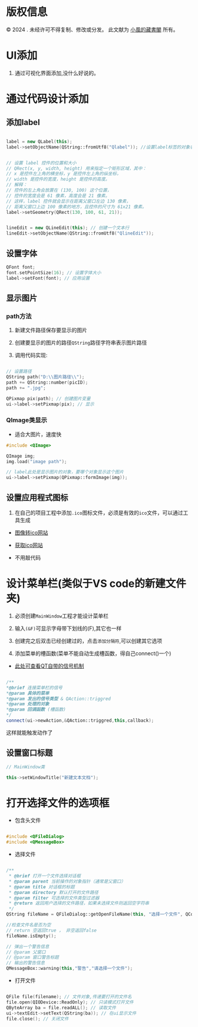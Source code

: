# 版权信息

© 2024 . 未经许可不得复制、修改或分发。 此文献为 [小風的藏書閣](https://t.me/xfp2333) 所有。

# UI添加

1. 通过可视化界面添加,没什么好说的。

# 通过代码设计添加

## 添加label

```cpp

label = new QLabel(this);
label->setObjectName(QString::fromUtf8("Qlabel")); //设置label标签的对象名称，可以在代码中搜索它


// 设置 label 控件的位置和大小
// QRect(x, y, width, height) 用来指定一个矩形区域，其中：
// x 是控件左上角的横坐标，y 是控件左上角的纵坐标，
// width 是控件的宽度，height 是控件的高度。
// 解释：
// 控件的左上角会放置在 (130, 100) 这个位置，
// 控件的宽度会是 61 像素，高度会是 21 像素。
// 这样，label 控件就会显示在距离父窗口左边 130 像素，
// 距离父窗口上边 100 像素的地方，且控件的尺寸为 61x21 像素。
label->setGeometry(QRect(130, 100, 61, 21));


lineEdit = new QLineEdit(this); // 创建一个文本行
lineEdit->setObjectName(QString::fromUtf8("QlineEdit"));

```

## 设置字体

```cpp
QFont font;
font.setPointSize(16); // 设置字体大小
label->setFont(font); // 应用设置


```

## 显示图片

### path方法
1. 新建文件路径保存要显示的图片

2. 创建要显示的图片的路径`QString`路径字符串表示图片路径

3. 调用代码实现:
```cpp

// 设置路径
QString path("D:\\图片路径\\");
path += QString::number(picID);
path += ".jpg";

QPixmap pix(path); // 创建图片变量
ui->label->setPixmap(pix); // 显示

```

### QImage类显示

- 适合大图片，速度快
```cpp
#include <QImage>

QImage img;
img.load("image path");

// label此处是显示图片的对象，要哪个对象显示这个图片
ui->label->setPixmap(QPixmap::formImage(img));

```



## 设置应用程式图标

1. 在自己的项目工程中添加`.ico`图标文件，必须是有效的`ico`文件，可以通过工具生成

- [图像转ico网站](https://www.ico51.cn/)

- [获取ico网站](https://www.iconfont.cn/)

- 不用敲代码


# 设计菜单栏(类似于VS code的新建文件夹)

1. 必须创建`MainWindow`工程才能设计菜单栏

2. 输入`(&F)`可显示字母带下划线的(F),其它也一样

3. 创建完之后双击已经创建过的，点击`添加分隔符`,可以创建其它选项


4. 添加菜单的槽函数(菜单不能自动生成槽函数，得自己connect()一个) 

- [此处可查看QT自带的信号机制](/SIGNAL/SIGNAL/SIGNAL_EX.MD)

```cpp

/**
*@brief 连接菜单栏的信号
*@param 具体的菜单
*@param 发出的信号类型 & QAction::triggred
*@param 处理的对象
*@param 回调函数 (槽函数)
*/
connect(ui->newAction,&QAction::triggred,this,callback);
```

这样就能触发动作了

## 设置窗口标题

```cpp
// MainWindow类

this->setWindowTitle("新建文本文档");
```

# 打开选择文件的选项框

- 包含头文件

```cpp

#include <QFileDialog>
#include <QMessageBox>

```
- 选择文件

```cpp

/**
 * @brief 打开一个文件选择对话框
 * @param parent 当前操作的对象指针（通常是父窗口）
 * @param title 对话框的标题
 * @param directory 默认打开的文件路径
 * @param filter 可选择的文件类型过滤器
 * @return 返回用户选择的文件路径，如果未选择文件则返回空字符串
 */
QString fileName = QFileDialog::getOpenFileName(this, "选择一个文件", QCoreApplication::applicationFilePath(), "*.cpp");

//检查文件名是否为空
// return 空返回true ， 非空返回false
fileName.isEmpty();

// 弹出一个警告信息
// @param 父窗口
// @param 窗口警告标题
// 输出的警告信息
QMessageBox::warning(this,"警告","请选择一个文件");
```

- 打开文件

```cpp

QFile file(filename); // 文件对象,传递要打开的文件名
file.open(QIODevice::ReadOnly); // 只读模式打开文件
QByteArray ba = file.readALL(); // 读取文件
ui->textEdit->setText(QString(ba)); // 在ui显示文件
file.close(); // 关闭文件

```
